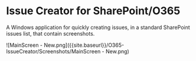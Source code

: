 # Issue Creator for SharePoint/O365
A Windows application for quickly creating issues, in a standard SharePoint issues list, that contain screenshots.

![MainScreen - New.png]({{site.baseurl}}/O365-IssueCreator/Screenshots/MainScreen - New.png)



